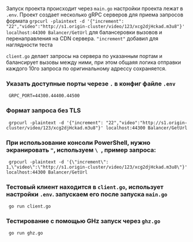 Запуск проекта происxодит через `main.go` настройки проекта лежат в `.env`. Проект создает несколько gRPC серверов
для приема запросов формата `grpcurl -plaintext -d '{"increment": "22","video":"http://s1.origin-cluster/video/123/xcg2djHckad.m3u8"}' localhost:44300 Balancer/GetUrl` для балансеровки вызовов и перенаправления на CDN сервера. 
`"increment"` добавил для наглядности теста

`client.go` делает запросы на сервера по указанным портам и балансирует вызовы между ними, при этом общаяя логика отправки каждого 10го запроса по оригинальному адрессу сохраняется.
### Указать доступные порты черезе `.` в конфиг файле `.env`
```
 GRPC_PORT=44300.44400.44500
```
### Формат запроса без TLS
```
 grpcurl -plaintext -d '{"increment": "22","video":"http://s1.origin-cluster/video/123/xcg2djHckad.m3u8"}' localhost:44300 Balancer/GetUrl
```
### При использование консоли PowerShell, нужно экранировать `"`, используем `\ `, пример запроса:
```
 grpcurl -plaintext -d '{\"increment\": 1,\"video\":\"http://s1.origin-cluster/video/123/xcg2djHckad.m3u8\"}' localhost:44300 Balancer/GetUrl
```
### Тестовый клиент находится в `client.go`, использует настройки `.env`. запускаем его после запуска `main.go`
```
 go run client.go
```

### Тестирование с помощью GHz запуск через `ghz.go`
```
 go run ghz.go
```
